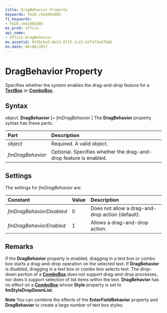 ```yaml
---
title: DragBehavior Property
keywords: fm20.chm2001085
f1_keywords:
- fm20.chm2001085
ms.prod: office
api_name:
- Office.DragBehavior
ms.assetid: 8145cbe3-0e13-0715-1c21-b2f4f2ed7b86
ms.date: 06/08/2017
---
```



# DragBehavior Property



Specifies whether the system enables the drag-and-drop feature for a  **[TextBox](textbox-control.md)** or **[ComboBox](combobox-control.md)**.

## Syntax

_object_. **DragBehavior** [= _fmDragBehavior_ ]
The  **DragBehavior** property syntax has these parts:


|Part|Description|
|:-----|:-----|
| _object_|Required. A valid object.|
| _fmDragBehavior_|Optional. Specifies whether the drag-and-drop feature is enabled.|

## Settings
The settings for  _fmDragBehavior_ are:


|Constant|Value|Description|
|:-----|:-----|:-----|
| _fmDragBehaviorDisabled_|0|Does not allow a drag-and-drop action (default).|
| _fmDragBehaviorEnabled_|1|Allows a drag-and-drop action.|

## Remarks

If the  **DragBehavior** property is enabled, dragging in a text box or combo box starts a drag-and-drop operation on the selected text. If **DragBehavior** is disabled, dragging in a text box or combo box selects text.
The drop-down portion of a  **[ComboBox](combobox-control.md)** does not support drag-and-drop processes, nor does it support selection of list items within the text.
 **DragBehavior** has no effect on a **[ComboBox](combobox-control.md)** whose **Style** property is set to **fmStyleDropDownList**.

 **Note**  You can combine the effects of the  **EnterFieldBehavior** property and **DragBehavior** to create a large number of text box styles.


